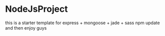 # NodeJsProject
this is a starter template for express  + mongoose + jade + sass
npm update 
and then enjoy guys
